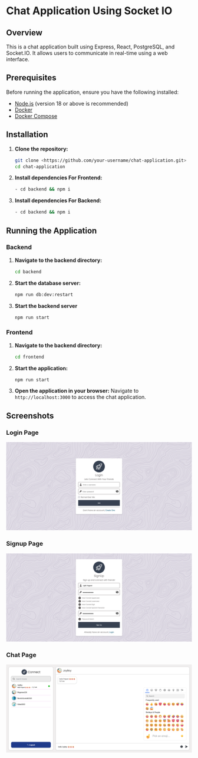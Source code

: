 # Chat Application Using Socket IO

## Overview

This is a chat application built using Express, React, PostgreSQL, and Socket.IO. It allows users to communicate in real-time using a web interface.

## Prerequisites

Before running the application, ensure you have the following installed:

- [Node.js](https://nodejs.org/) (version 18 or above is recommended)
- [Docker](https://www.docker.com/)
- [Docker Compose](https://docs.docker.com/compose/install/)

## Installation

1. **Clone the repository:**

    ```bash
    git clone <https://github.com/your-username/chat-application.git>
    cd chat-application
    ```

2. **Install dependencies For Frontend:**

    ```bash
    - cd backend && npm i
    ```

3. **Install dependencies For Backend:**

    ```bash
    - cd backend && npm i
    ```

## Running the Application

### Backend

1. **Navigate to the backend directory:**

    ```bash
    cd backend
    ```

2. **Start the database server:**

    ```bash
    npm run db:dev:restart
    ```

3. **Start the backend server**

    ```bash
    npm run start
    ```

### Frontend

1. **Navigate to the backend directory:**

    ```bash
    cd frontend
    ```

2. **Start the application:**

    ```bash
    npm run start
    ```

3. **Open the application in your browser:**
    Navigate to `http://localhost:3000` to access the chat application.

## Screenshots

### Login Page

![Login Page](screenshots/login.png)

### Signup Page

![Signup Page](screenshots/signup.png)

### Chat Page

![Chat Page](screenshots/chat.png)
